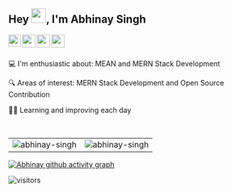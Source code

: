 ## Hey <img src="https://github.com/TheDudeThatCode/TheDudeThatCode/blob/master/Assets/Hi.gif" width="29px">, I'm Abhinay Singh

<a href="https://www.linkedin.com/in/abhinay-singh-2aa986211/?originalSubdomain=in">
  <img align="left" width="24px" src="https://cdn-icons-png.flaticon.com/512/174/174857.png"  />
</a>
<a href="https://twitter.com/Abhinay99190">
  <img align="left" width="26px" src="https://logodownload.org/wp-content/uploads/2014/09/twitter-logo-6.png" />
</a>
<a href="mailto:abhinay991904@gmail.com">
  <img align="left" width="26px" src="https://cdn-icons-png.flaticon.com/512/281/281769.png" />
</a>
<a href="https://abhinay99.hashnode.dev/">
  <img align="left" width="26px" src="https://cdn.hashnode.com/res/hashnode/image/upload/v1611902473383/CDyAuTy75.png?auto=compress" />
</a>
<br><br>

💻 I'm enthusiastic about: MEAN and MERN Stack Development

🔍 Areas of interest: MERN Stack Development and Open Source Contribution

👩‍💻 Learning and improving each day


<br>

<table>
  <tr>
     <td><img align="center" src="https://github-readme-stats.vercel.app/api?username=abhinay99190&show_icons=true&theme=dracula" alt="abhinay-singh" /></td>
     <td>
       <div align="center">
          <img src="https://github-readme-streak-stats.herokuapp.com/?user=abhinay99190&theme=shades-of-purple" alt="abhinay-singh" />
       </div>
    </td>
  </tr>
</table>

 [![Abhinay github activity graph](https://activity-graph.herokuapp.com/graph?username=abhinay99190&theme=react-dark)](https://github.com/abhinay99190/github-readme-activity-graph)
   
![visitors](https://visitor-badge.laobi.icu/badge?page_id=abhinay99190.abhinay99190)
